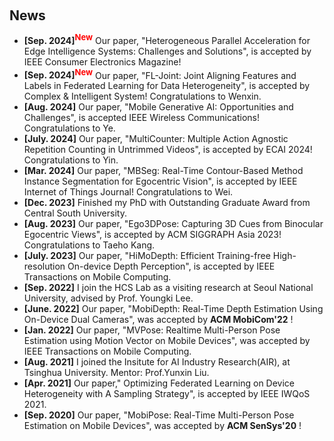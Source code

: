 <h2 style="margin: 60px 0px 10px;">News</h2>

<ul>
<li><strong>[Sep. 2024]<sup><font color=red size=2>New</font></sup></strong> Our paper, "Heterogeneous Parallel Acceleration for Edge Intelligence Systems: Challenges and Solutions", is accepted by IEEE Consumer Electronics Magazine! </li>
<li><strong>[Sep. 2024]<sup><font color=red size=2>New</font></sup></strong> Our paper, "FL-Joint: Joint Aligning Features and Labels in Federated Learning for Data Heterogeneity", is accepted by Complex & Intelligent System! Congratulations to Wenxin. </li>
<li><strong>[Aug. 2024]</strong> Our paper, "Mobile Generative AI: Opportunities and Challenges", is accepted IEEE Wireless Communications! Congratulations to Ye. </li>
<li><strong>[July. 2024]</strong> Our paper, "MultiCounter: Multiple Action Agnostic Repetition Counting in Untrimmed Videos", is accepted by ECAI 2024! Congratulations to Yin. </li>
<li><strong>[Mar. 2024]</strong> Our paper, "MBSeg: Real-Time Contour-Based Method Instance Segmentation for Egocentric Vision", is accepted by IEEE Internet of Things Journal! Congratulations to Wei. </li>
<li><strong>[Dec. 2023]</strong> Finished my PhD with Outstanding Graduate Award from Central South University. </li>
<li><strong>[Aug. 2023]</strong> Our paper, "Ego3DPose: Capturing 3D Cues from Binocular Egocentric Views", is accepted by ACM SIGGRAPH Asia 2023! Congratulations to Taeho Kang. </li>
<li><strong>[July. 2023]</strong> Our paper, "HiMoDepth: Efficient Training-free High-resolution On-device Depth Perception", is accepted by IEEE Transactions on Mobile Computing. </li>
<li><strong>[Sep. 2022]</strong> I join the HCS Lab as a visiting research at Seoul National University, advised by Prof. Youngki Lee. </li>
<li><strong>[June. 2022]</strong> Our paper, "MobiDepth: Real-Time Depth Estimation Using On-Device Dual Cameras", was accepted by <strong>ACM MobiCom'22</strong> ! </li>
<li><strong>[Jan. 2022]</strong> Our paper, "MVPose: Realtime Multi-Person Pose Estimation using Motion Vector on Mobile Devices", was accepted by IEEE Transactions on Mobile Computing. </li>
<li><strong>[Aug. 2021]</strong> I joined the Insitute for AI Industry Research(AIR), at Tsinghua University. Mentor: Prof.Yunxin Liu. </li>
<li><strong>[Apr. 2021]</strong> Our paper," Optimizing Federated Learning on Device Heterogeneity with A Sampling Strategy", is accepted by IEEE IWQoS 2021.</li>
<li><strong>[Sep. 2020]</strong> Our paper, "MobiPose: Real-Time Multi-Person Pose Estimation on Mobile Devices", was accepted by <strong>ACM SenSys'20</strong> !</li>
</ul>
